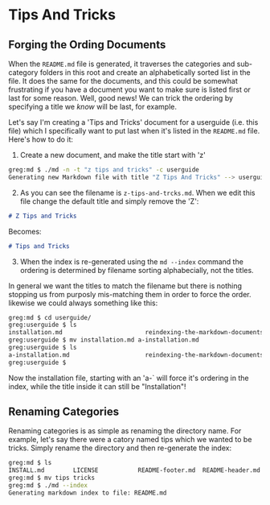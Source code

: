 # Tips And Tricks

## Forging the Ording Documents

When the `README.md` file is generated, it traverses the categories and
sub-category folders in this root and create an alphabetically sorted list in
the file. It does the same for the documents, and this could be somewhat
frustrating if you have a document you want to make sure is listed first or last
for some reason. Well, good news! We can trick the ordering by specifying a
title we *know* will be last, for example.

Let's say I'm creating a 'Tips and Tricks' document for a userguide (i.e. this
file) which I specifically want to put last when it's listed in the `README.md`
file. Here's how to do it:

1. Create a new document, and make the title start with 'z'
```bash
greg:md $ ./md -n -t "z tips and tricks" -c userguide
Generating new Markdown file with title "Z Tips And Tricks" --> userguide/z-tips-and-tricks.md
```

2. As you can see the filename is `z-tips-and-trcks.md`. When we edit this file
   change the default title and simply remove the 'Z':
```markdown
# Z Tips and Tricks
```
Becomes:
```markdown
# Tips and Tricks
```

3. When the index is re-generated using the `md --index` command the ordering is
   determined by filename sorting alphabecially, not the titles.
   
In general we want the titles to match the filename but there is nothing
stopping us from purposly mis-matching them in order to force the order.
likewise we could always something like this:
```bash
greg:md $ cd userguide/
greg:userguide $ ls
installation.md                       reindexing-the-markdown-documents.md  specifying-the-document-root.md       usage.md                              z-tips-and-tricks.md
greg:userguide $ mv installation.md a-installation.md
greg:userguide $ ls
a-installation.md                     reindexing-the-markdown-documents.md  specifying-the-document-root.md       usage.md                              z-tips-and-tricks.md
greg:userguide $ 
```

Now the installation file, starting with an 'a-` will force it's ordering in the index, while the title inside it can still be "Installation"!

## Renaming Categories

Renaming categories is as simple as renaming the directory name. For example, let's say there were a catory named tips which we wanted to be tricks. Simply rename the directory and then re-generate the index:
```bash
greg:md $ ls
INSTALL.md        LICENSE           README-footer.md  README-header.md  README.md         TEMPLATE.md       introduction/     md*               tips/             userguide/
greg:md $ mv tips tricks
greg:md $ ./md --index
Generating markdown index to file: README.md
```
